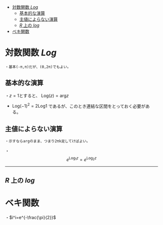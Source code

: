 
- [対数関数 $Log$](#対数関数-log)
  - [基本的な演算](#基本的な演算)
  - [主値によらない演算](#主値によらない演算)
  - [$R$ 上の $log$](#r-上の-log)
- [ベキ関数](#ベキ関数)



# 対数関数 $Log$

    ・基本(-π,π)だが、(0,2π)でもよい。

## 基本的な演算

・$z=1$とすると、
$\mathrm{Log}(z)=\mathrm{arg}z$
<br>

- $\mathrm{Log}(-1)^2=2\mathrm{Log}1$ であるが、このとき連結な区間をとっておく必要がある。

## 主値によらない演算

    ・示すならargのまま、つまり2πk足してけばよい。

・$$e^{\mathrm{Log}_1 z}=e^{\mathrm{Log}_2 z}$$

---

## $R$ 上の $log$




# ベキ関数

・$i^i=e^{-\frac{\pi}{2}}$
